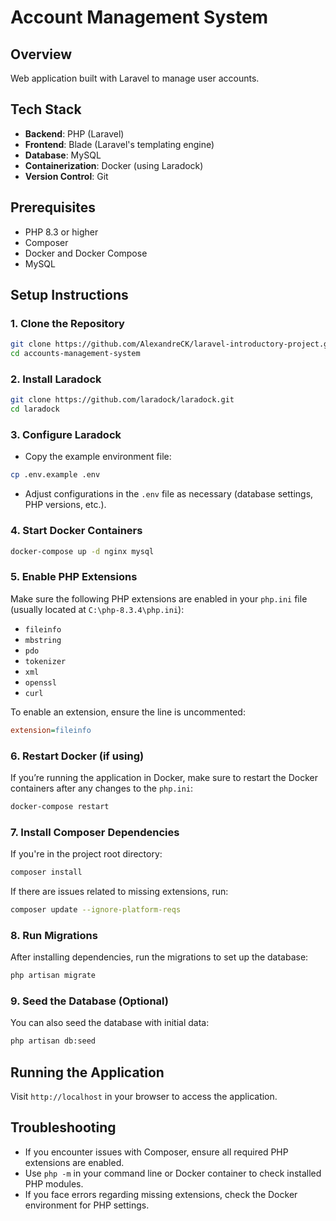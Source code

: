 # Account Management System

## Overview
Web application built with Laravel to manage user accounts.

## Tech Stack
- **Backend**: PHP (Laravel)
- **Frontend**: Blade (Laravel's templating engine)
- **Database**: MySQL
- **Containerization**: Docker (using Laradock)
- **Version Control**: Git

## Prerequisites
- PHP 8.3 or higher
- Composer
- Docker and Docker Compose
- MySQL

## Setup Instructions

### 1. Clone the Repository
```bash
git clone https://github.com/AlexandreCK/laravel-introductory-project.git
cd accounts-management-system
```

### 2. Install Laradock
```bash
git clone https://github.com/laradock/laradock.git
cd laradock
```

### 3. Configure Laradock
- Copy the example environment file:
```bash
cp .env.example .env
```
- Adjust configurations in the `.env` file as necessary (database settings, PHP versions, etc.).

### 4. Start Docker Containers
```bash
docker-compose up -d nginx mysql
```

### 5. Enable PHP Extensions
Make sure the following PHP extensions are enabled in your `php.ini` file (usually located at `C:\php-8.3.4\php.ini`):
- `fileinfo`
- `mbstring`
- `pdo`
- `tokenizer`
- `xml`
- `openssl`
- `curl`

To enable an extension, ensure the line is uncommented:
```ini
extension=fileinfo
```

### 6. Restart Docker (if using)
If you’re running the application in Docker, make sure to restart the Docker containers after any changes to the `php.ini`:
```bash
docker-compose restart
```

### 7. Install Composer Dependencies
If you're in the project root directory:
```bash
composer install
```
If there are issues related to missing extensions, run:
```bash
composer update --ignore-platform-reqs
```

### 8. Run Migrations
After installing dependencies, run the migrations to set up the database:
```bash
php artisan migrate
```

### 9. Seed the Database (Optional)
You can also seed the database with initial data:
```bash
php artisan db:seed
```

## Running the Application
Visit `http://localhost` in your browser to access the application.

## Troubleshooting
- If you encounter issues with Composer, ensure all required PHP extensions are enabled.
- Use `php -m` in your command line or Docker container to check installed PHP modules.
- If you face errors regarding missing extensions, check the Docker environment for PHP settings.
